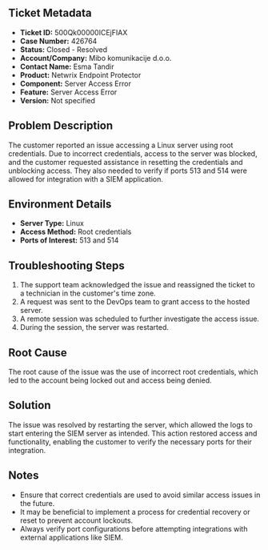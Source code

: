 ## Ticket Metadata
- **Ticket ID:** 500Qk00000ICEjFIAX
- **Case Number:** 426764
- **Status:** Closed - Resolved
- **Account/Company:** Mibo komunikacije d.o.o.
- **Contact Name:** Esma Tandir
- **Product:** Netwrix Endpoint Protector
- **Component:** Server Access Error
- **Feature:** Server Access Error
- **Version:** Not specified

## Problem Description
The customer reported an issue accessing a Linux server using root credentials. Due to incorrect credentials, access to the server was blocked, and the customer requested assistance in resetting the credentials and unblocking access. They also needed to verify if ports 513 and 514 were allowed for integration with a SIEM application.

## Environment Details
- **Server Type:** Linux
- **Access Method:** Root credentials
- **Ports of Interest:** 513 and 514

## Troubleshooting Steps
1. The support team acknowledged the issue and reassigned the ticket to a technician in the customer's time zone.
2. A request was sent to the DevOps team to grant access to the hosted server.
3. A remote session was scheduled to further investigate the access issue.
4. During the session, the server was restarted.

## Root Cause
The root cause of the issue was the use of incorrect root credentials, which led to the account being locked out and access being denied.

## Solution
The issue was resolved by restarting the server, which allowed the logs to start entering the SIEM server as intended. This action restored access and functionality, enabling the customer to verify the necessary ports for their integration.

## Notes
- Ensure that correct credentials are used to avoid similar access issues in the future.
- It may be beneficial to implement a process for credential recovery or reset to prevent account lockouts.
- Always verify port configurations before attempting integrations with external applications like SIEM.